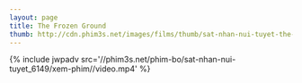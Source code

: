 ```yaml
---
layout: page
title: The Frozen Ground
thumb: http://cdn.phim3s.net/images/films/thumb/sat-nhan-nui-tuyet-the-frozen-ground-2013.jpg
---
```

{% include jwpadv src='//phim3s.net/phim-bo/sat-nhan-nui-tuyet_6149/xem-phim//video.mp4' %}